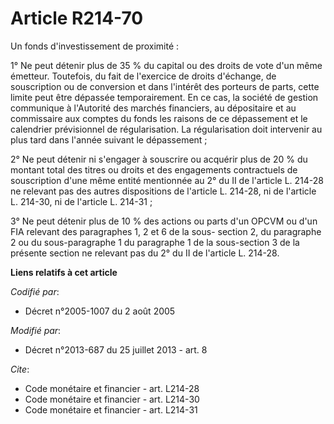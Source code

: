 # Article R214-70

Un fonds d'investissement de proximité : 

1° Ne peut détenir plus de 35 % du capital ou des droits de vote d'un même émetteur. Toutefois, du fait de l'exercice de
droits d'échange, de souscription ou de conversion et dans l'intérêt des porteurs de parts, cette limite peut être dépassée
temporairement. En ce cas, la société de gestion communique à l'Autorité des marchés financiers, au dépositaire et au
commissaire aux comptes du fonds les raisons de ce dépassement et le calendrier prévisionnel de régularisation. La
régularisation doit intervenir au plus tard dans l'année suivant le dépassement ; 

2° Ne peut détenir ni s'engager à souscrire ou acquérir plus de 20 % du montant total des titres ou droits et des engagements
contractuels de souscription d'une même entité mentionnée au 2° du II de l'article L. 214-28 ne relevant pas des autres
dispositions de l'article L. 214-28, ni de l'article L. 214-30, ni de l'article L. 214-31 ; 

3° Ne peut détenir plus de 10 % des actions ou parts d'un OPCVM ou d'un FIA relevant des paragraphes 1, 2 et 6 de la sous-
section 2, du paragraphe 2 ou du sous-paragraphe 1 du paragraphe 1 de la sous-section 3 de la présente section ne relevant
pas du 2° du II de l'article L. 214-28.

**Liens relatifs à cet article**

_Codifié par_:

  - Décret n°2005-1007 du 2 août 2005

_Modifié par_:

  - Décret n°2013-687 du 25 juillet 2013 - art. 8

_Cite_:

  - Code monétaire et financier - art. L214-28
  - Code monétaire et financier - art. L214-30
  - Code monétaire et financier - art. L214-31
